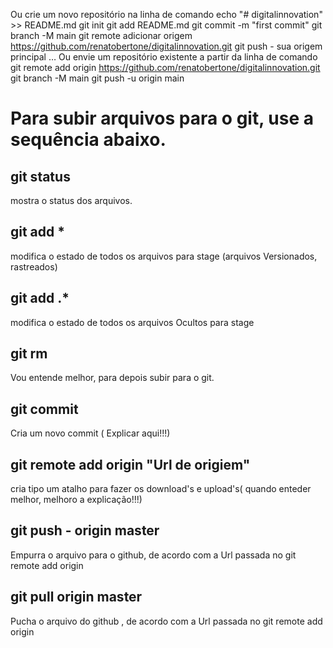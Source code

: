 Ou crie um novo repositório na linha de comando
echo "# digitalinnovation" >> README.md 
git init 
git add README.md 
git commit -m "first commit" 
git branch -M main 
git remote adicionar origem https://github.com/renatobertone/digitalinnovation.git
 git push - sua origem principal
… Ou envie um repositório existente a partir da linha de comando
git remote add origin https://github.com/renatobertone/digitalinnovation.git
 git branch -M main 
git push -u origin main





# Para subir arquivos para o git, use a sequência abaixo.

## git status
mostra o status dos arquivos.

## git add * 
modifica o estado de todos os arquivos para stage (arquivos Versionados, rastreados)

## git add .* 
modifica o estado de todos os arquivos Ocultos para stage

## git rm 
Vou entende melhor, para depois subir para o git.

## git commit
Cria um novo commit ( Explicar aqui!!!)

## git remote add origin "Url de origiem"
cria tipo um atalho para fazer os download's e upload's( quando enteder melhor, melhoro a explicação!!!) 

## git push - origin master
Empurra o arquivo para o github, de acordo com a Url passada no git remote add origin

## git pull origin master
Pucha o arquivo do github , de acordo com a Url passada no git remote add origin
